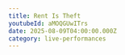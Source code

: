 ```yaml
---
title: Rent Is Theft
youtubeId: aMOQGUwITrs
date: 2025-08-09T04:00:00.000Z
category: live-performances
---
```


